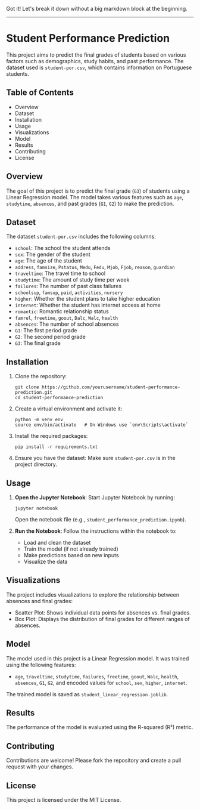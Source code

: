 Got it! Let's break it down without a big markdown block at the beginning.

---

# Student Performance Prediction

This project aims to predict the final grades of students based on various factors such as demographics, study habits, and past performance. The dataset used is `student-por.csv`, which contains information on Portuguese students.

## Table of Contents
- Overview
- Dataset
- Installation
- Usage
- Visualizations
- Model
- Results
- Contributing
- License

## Overview
The goal of this project is to predict the final grade (`G3`) of students using a Linear Regression model. The model takes various features such as `age`, `studytime`, `absences`, and past grades (`G1`, `G2`) to make the prediction.

## Dataset
The dataset `student-por.csv` includes the following columns:
- `school`: The school the student attends
- `sex`: The gender of the student
- `age`: The age of the student
- `address`, `famsize`, `Pstatus`, `Medu`, `Fedu`, `Mjob`, `Fjob`, `reason`, `guardian`
- `traveltime`: The travel time to school
- `studytime`: The amount of study time per week
- `failures`: The number of past class failures
- `schoolsup`, `famsup`, `paid`, `activities`, `nursery`
- `higher`: Whether the student plans to take higher education
- `internet`: Whether the student has internet access at home
- `romantic`: Romantic relationship status
- `famrel`, `freetime`, `goout`, `Dalc`, `Walc`, `health`
- `absences`: The number of school absences
- `G1`: The first period grade
- `G2`: The second period grade
- `G3`: The final grade

## Installation
1. Clone the repository:
   ```
   git clone https://github.com/yourusername/student-performance-prediction.git
   cd student-performance-prediction
   ```

2. Create a virtual environment and activate it:
   ```
   python -m venv env
   source env/bin/activate   # On Windows use `env\Scripts\activate`
   ```

3. Install the required packages:
   ```
   pip install -r requirements.txt
   ```

4. Ensure you have the dataset:
   Make sure `student-por.csv` is in the project directory.

## Usage
1. **Open the Jupyter Notebook**:
   Start Jupyter Notebook by running:
   ```
   jupyter notebook
   ```
   Open the notebook file (e.g., `student_performance_prediction.ipynb`).

2. **Run the Notebook**:
   Follow the instructions within the notebook to:
   - Load and clean the dataset
   - Train the model (if not already trained)
   - Make predictions based on new inputs
   - Visualize the data

## Visualizations
The project includes visualizations to explore the relationship between absences and final grades:
- Scatter Plot: Shows individual data points for absences vs. final grades.
- Box Plot: Displays the distribution of final grades for different ranges of absences.

## Model
The model used in this project is a Linear Regression model. It was trained using the following features:
- `age`, `traveltime`, `studytime`, `failures`, `freetime`, `goout`, `Walc`, `health`, `absences`, `G1`, `G2`, and encoded values for `school`, `sex`, `higher`, `internet`.

The trained model is saved as `student_linear_regression.joblib`.

## Results
The performance of the model is evaluated using the R-squared (R²) metric.

## Contributing
Contributions are welcome! Please fork the repository and create a pull request with your changes.

## License
This project is licensed under the MIT License.
```
